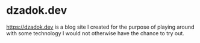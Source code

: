 # dzadok.dev

https://dzadok.dev is a blog site I created for the purpose of playing around with some technology I would not otherwise have the chance to try out.

